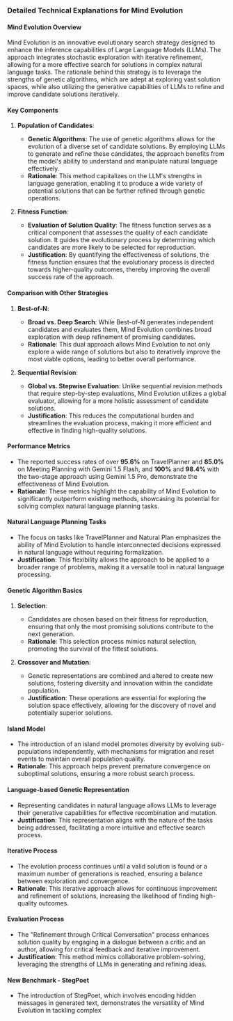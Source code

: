 ### Detailed Technical Explanations for Mind Evolution

#### Mind Evolution Overview
Mind Evolution is an innovative evolutionary search strategy designed to enhance the inference capabilities of Large Language Models (LLMs). The approach integrates stochastic exploration with iterative refinement, allowing for a more effective search for solutions in complex natural language tasks. The rationale behind this strategy is to leverage the strengths of genetic algorithms, which are adept at exploring vast solution spaces, while also utilizing the generative capabilities of LLMs to refine and improve candidate solutions iteratively.

#### Key Components

1. **Population of Candidates**:
   - **Genetic Algorithms**: The use of genetic algorithms allows for the evolution of a diverse set of candidate solutions. By employing LLMs to generate and refine these candidates, the approach benefits from the model's ability to understand and manipulate natural language effectively.
   - **Rationale**: This method capitalizes on the LLM's strengths in language generation, enabling it to produce a wide variety of potential solutions that can be further refined through genetic operations.

2. **Fitness Function**:
   - **Evaluation of Solution Quality**: The fitness function serves as a critical component that assesses the quality of each candidate solution. It guides the evolutionary process by determining which candidates are more likely to be selected for reproduction.
   - **Justification**: By quantifying the effectiveness of solutions, the fitness function ensures that the evolutionary process is directed towards higher-quality outcomes, thereby improving the overall success rate of the approach.

#### Comparison with Other Strategies

1. **Best-of-N**:
   - **Broad vs. Deep Search**: While Best-of-N generates independent candidates and evaluates them, Mind Evolution combines broad exploration with deep refinement of promising candidates.
   - **Rationale**: This dual approach allows Mind Evolution to not only explore a wide range of solutions but also to iteratively improve the most viable options, leading to better overall performance.

2. **Sequential Revision**:
   - **Global vs. Stepwise Evaluation**: Unlike sequential revision methods that require step-by-step evaluations, Mind Evolution utilizes a global evaluator, allowing for a more holistic assessment of candidate solutions.
   - **Justification**: This reduces the computational burden and streamlines the evaluation process, making it more efficient and effective in finding high-quality solutions.

#### Performance Metrics
- The reported success rates of over **95.6%** on TravelPlanner and **85.0%** on Meeting Planning with Gemini 1.5 Flash, and **100%** and **98.4%** with the two-stage approach using Gemini 1.5 Pro, demonstrate the effectiveness of Mind Evolution.
- **Rationale**: These metrics highlight the capability of Mind Evolution to significantly outperform existing methods, showcasing its potential for solving complex natural language planning tasks.

#### Natural Language Planning Tasks
- The focus on tasks like TravelPlanner and Natural Plan emphasizes the ability of Mind Evolution to handle interconnected decisions expressed in natural language without requiring formalization.
- **Justification**: This flexibility allows the approach to be applied to a broader range of problems, making it a versatile tool in natural language processing.

#### Genetic Algorithm Basics
1. **Selection**:
   - Candidates are chosen based on their fitness for reproduction, ensuring that only the most promising solutions contribute to the next generation.
   - **Rationale**: This selection process mimics natural selection, promoting the survival of the fittest solutions.

2. **Crossover and Mutation**:
   - Genetic representations are combined and altered to create new solutions, fostering diversity and innovation within the candidate population.
   - **Justification**: These operations are essential for exploring the solution space effectively, allowing for the discovery of novel and potentially superior solutions.

#### Island Model
- The introduction of an island model promotes diversity by evolving sub-populations independently, with mechanisms for migration and reset events to maintain overall population quality.
- **Rationale**: This approach helps prevent premature convergence on suboptimal solutions, ensuring a more robust search process.

#### Language-based Genetic Representation
- Representing candidates in natural language allows LLMs to leverage their generative capabilities for effective recombination and mutation.
- **Justification**: This representation aligns with the nature of the tasks being addressed, facilitating a more intuitive and effective search process.

#### Iterative Process
- The evolution process continues until a valid solution is found or a maximum number of generations is reached, ensuring a balance between exploration and convergence.
- **Rationale**: This iterative approach allows for continuous improvement and refinement of solutions, increasing the likelihood of finding high-quality outcomes.

#### Evaluation Process
- The "Refinement through Critical Conversation" process enhances solution quality by engaging in a dialogue between a critic and an author, allowing for critical feedback and iterative improvement.
- **Justification**: This method mimics collaborative problem-solving, leveraging the strengths of LLMs in generating and refining ideas.

#### New Benchmark - StegPoet
- The introduction of StegPoet, which involves encoding hidden messages in generated text, demonstrates the versatility of Mind Evolution in tackling complex